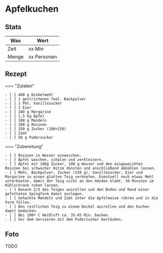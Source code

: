 # Apfelkuchen

## Stats

| Was   | Wert        |
|-------|-------------|
| Zeit  | xx Min      |
| Menge | xx Personen |

## Rezept

=== "Zutaten"

    - [ ] 400 g Dinkelmehl
    - [ ] 1 gestrichenen Teel. Backpulver
    - [ ] 1 Pkt. Vanillezucker
    - [ ] 2 Eier
    - [ ] 180 g Margarine
    - [ ] 1,5 kg Äpfel
    - [ ] 100 g Mandeln
    - [ ] 100 g Rosinen
    - [ ] 250 g Zucker (100+150)
    - [ ] Zimt
    - [ ] 50 g Puderzucker

=== "Zubereitung"

    - [ ] Rosinen in Wasser einweichen.
    - [ ] Äpfel waschen, schälen und zerkleinern.
    - [ ] Äpfel mit 100g Zucker, 100 g Wasser und den eingeweichten Rosinen bei schwacher Hitze dünsten und anschließend abkühlen lassen.
    - [ ] Mehl, Backpulver, Zucker (150 g), Vanillezucker, Eier und Margarine zu einen glatten Teig verkneten. Eventuell noch etwas Mehl unterkneten, damit der Teig nicht an den Händen klebt. 30 Minuten im Kühlschrank ruhen lassen.
    - [ ] Danach 2/3 des Teiges ausrollen und den Boden und Rand einer gefetteten Spingform damit auslegen.
    - [ ] Gehackte Mandeln und Zimt unter die Apfelmasse rühren und in die Form füllen.
    - [ ] Den restlichen Teig zu einem Deckel ausrollen und den Kuchen damit bedecken.
    - [ ] Bei 200º C Heißluft ca. 35-45 Min. backen.
    - [ ] Vor dem Servieren mit dem Puderzucker bestäuben.

## Foto

TODO

